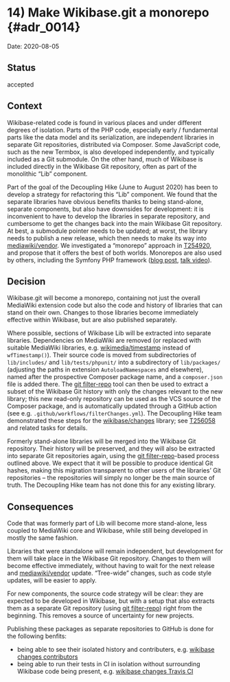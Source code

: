 # 14) Make Wikibase.git a monorepo {#adr_0014}

Date: 2020-08-05

## Status

accepted

## Context

Wikibase-related code is found in various places and under different degrees of isolation.
Parts of the PHP code, especially early / fundamental parts like the data model and its serialization,
are independent libraries in separate Git repositories, distributed via Composer.
Some JavaScript code, such as the new Termbox,
is also developed independently, and typically included as a Git submodule.
On the other hand, much of Wikibase is included directly in the Wikibase Git repository,
often as part of the monolithic “Lib” component.

Part of the goal of the Decoupling Hike (June to August 2020) has been to develop a strategy for refactoring this “Lib” component.
We found that the separate libraries have obvious benefits thanks to being stand-alone, separate components,
but also have downsides for development:
it is inconvenient to have to develop the libraries in separate repository,
and cumbersome to get the changes back into the main Wikibase Git repository.
At best, a submodule pointer needs to be updated;
at worst, the library needs to publish a new release, which then needs to make its way into [mediawiki/vendor][].
We investigated a “monorepo” approach in [T254920][],
and propose that it offers the best of both worlds.
Monorepos are also used by others, including the Symfony PHP framework
([blog post][Symfony blog post], [talk video][Symfony talk video]).

## Decision

Wikibase.git will become a monorepo,
containing not just the overall MediaWiki extension code
but also the code and history of libraries that can stand on their own.
Changes to those libraries become immediately effective within Wikibase,
but are also published separately.

Where possible, sections of Wikibase Lib will be extracted into separate libraries.
Dependencies on MediaWiki are removed
(or replaced with suitable MediaWiki libraries, e.g. [wikimedia/timestamp][] instead of `wfTimestamp()`).
Their source code is moved from subdirectories of `lib/includes/` and `lib/tests/phpunit/` into a subdirectory of `lib/packages/`
(adjusting the paths in extension `AutoloadNamespaces` and elsewhere),
named after the prospective Composer package name,
and a `composer.json` file is added there.
The [git filter-repo][] tool can then be used to extract a subset of the Wikibase Git history with only the changes relevant to the new library;
this new read-only repository can be used as the VCS source of the Composer package,
and is automatically updated through a GitHub action (see e.g. `.github/workflows/filterChanges.yml`).
The Decoupling Hike team demonstrated these steps for the [wikibase/changes][] library;
see [T256058][] and related tasks for details.

Formerly stand-alone libraries will be merged into the Wikibase Git repository.
Their history will be preserved, and they will also be extracted into separate Git repositories again,
using the [git filter-repo][]-based process outlined above.
We expect that it will be possible to produce identical Git hashes,
making this migration transparent to other users of the libraries’ Git repositories –
the repositories will simply no longer be the main source of truth.
The Decoupling Hike team has not done this for any existing library.

## Consequences

Code that was formerly part of Lib will become more stand-alone,
less coupled to MediaWiki core and Wikibase,
while still being developed in mostly the same fashion.

Libraries that were standalone will remain independent,
but development for them will take place in the Wikibase Git repository.
Changes to them will become effective immediately,
without having to wait for the next release and [mediawiki/vendor][] update.
“Tree-wide” changes, such as code style updates, will be easier to apply.

For new components, the source code strategy will be clear:
they are expected to be developed in Wikibase,
but with a setup that also extracts them as a separate Git repository
(using [git filter-repo][]) right from the beginning.
This removes a source of uncertainty for new projects.

Publishing these packages as separate repositories to GitHub is done for the following benfits:
* being able to see their isolated history and contributers, e.g. [wikibase changes contributors][]
* being able to run their tests in CI in isolation without surrounding Wikibase code being present, e.g. [wikibase changes Travis CI][]

[mediawiki/vendor]: https://gerrit.wikimedia.org/g/mediawiki/vendor/
[T254920]: https://phabricator.wikimedia.org/T254920
[Symfony blog post]: https://symfony.com/blog/symfony2-components-as-standalone-packages
[Symfony talk video]: https://www.youtube.com/watch?v=4w3-f6Xhvu8
[wikimedia/timestamp]: https://packagist.org/packages/wikimedia/timestamp
[git filter-repo]: https://github.com/newren/git-filter-repo/
[wikibase/changes]: https://packagist.org/packages/wikibase/changes
[T256058]: https://phabricator.wikimedia.org/T256058
[wikibase changes contributors]: https://github.com/wikimedia/wikibase-changes/graphs/contributors
[wikibase changes Travis CI]: https://travis-ci.org/github/wikimedia/wikibase-changes
